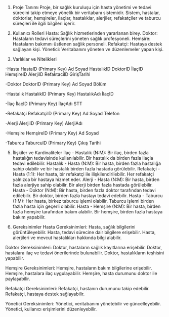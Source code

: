 1. Proje Tanımı Proje, bir sağlık kuruluşu için hasta yönetimi ve tedavi sürecini takip etmeye yönelik bir veritabanı sistemidir. Sistem, hastalar, doktorlar, hemşireler, ilaçlar, hastalıklar, alerjiler, refakatçiler ve taburcu süreçleri ile ilgili bilgileri içerir.



3. Kullanıcı Rolleri
Hasta: Sağlık hizmetlerinden yararlanan birey.
Doktor: Hastaların tedavi süreçlerini yöneten sağlık profesyoneli.
Hemşire: Hastaların bakımını üstlenen sağlık personeli.
Refakatçi: Hastaya destek sağlayan kişi.
Yönetici: Veritabanını yöneten ve düzenlemeler yapan kişi.



4. Varlıklar ve Nitelikleri

-Hasta
HastaID (Primary Key)
Ad
Soyad
HastalıkID
DoktorID
İlaçID
HemşireID
AlerjiID
RefaktaciID
GirişTarihi

-Doktor
DoktorID (Primary Key)
Ad
Soyad
Bölüm


-Hastalık
HastalıkID (Primary Key)
HastalıkAdı
İlaçID

-İlaç
İlaçID (Primary Key)
İlaçAdı
STT

-Refakatçi
RefakatçiID (Primary Key)
Ad
Soyad
Telefon

-Alerji
AlerjiID (Primary Key)
AlerjiAdı


-Hemşire
HemşireID (Primary Key)
Ad
Soyad


-Taburcu
TaburcuID (Primary Key)
Çıkış Tarihi



5. İlişkiler ve Kardinaliteler
İlaç - Hastalık (N:M): Bir ilaç, birden fazla hastalığın tedavisinde kullanılabilir. Bir hastalık da birden fazla ilaçla tedavi edilebilir.
Hastalık - Hasta (N:M): Bir hasta, birden fazla hastalığa sahip olabilir ve bir hastalık birden fazla hastada görülebilir.
Refakatçi - Hasta (1:1): Her hasta, bir refakatçi ile ilişkilendirilebilir. Her refakatçi yalnızca bir hastaya hizmet eder.
Alerji - Hasta (N:M): Bir hasta, birden fazla alerjiye sahip olabilir. Bir alerji birden fazla hastada görülebilir.
Hasta - Doktor (N:M): Bir hasta, birden fazla doktor tarafından tedavi edilebilir. Bir doktor, birden fazla hastayı tedavi edebilir.
Hasta - Taburcu (1:M): Her hasta, birkez taburcu işlemi olabilir. Taburcu işlemi birden fazla hasta için geçerli olabilir.
Hasta - Hemşire (N:M): Bir hasta, birden fazla hemşire tarafından bakım alabilir. Bir hemşire, birden fazla hastaya bakım yapabilir.



6. Gereksinimler
Hasta Gereksinimleri:
Hasta, sağlık bilgilerini görüntüleyebilir.
Hasta, tedavi sürecine dair bilgilere erişebilir.
Hasta, alerjileri ve mevcut hastalıkları hakkında bilgi alabilir.

Doktor Gereksinimleri:
Doktor, hastaların sağlık kayıtlarına erişebilir.
Doktor, hastalara ilaç ve tedavi önerilerinde bulunabilir.
Doktor, hastalıkların teşhisini yapabilir.

Hemşire Gereksinimleri:
Hemşire, hastaların bakım bilgilerine erişebilir.
Hemşire, hastalara ilaç uygulayabilir.
Hemşire, hasta durumunu doktor ile paylaşabilir.

Refakatçi Gereksinimleri:
Refakatçi, hastanın durumunu takip edebilir.
Refakatçi, hastaya destek sağlayabilir.

Yönetici Gereksinimleri:
Yönetici, veritabanını yönetebilir ve güncelleyebilir.
Yönetici, kullanıcı erişimlerini düzenleyebilir.
